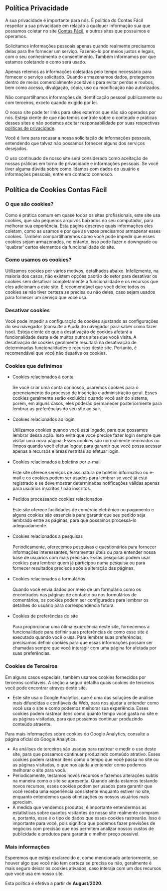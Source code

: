 <h2>Política Privacidade</h2>                    <p>A sua privacidade é importante para nós. É política do Contas Fácil respeitar a sua privacidade em relação a qualquer informação sua que possamos coletar no site <a href=https://matheushchaves.github.io/contas-facil-app/>Contas Fácil</a>, e outros sites que possuímos e operamos.</p>                    <p>Solicitamos informações pessoais apenas quando realmente precisamos delas para lhe fornecer um serviço. Fazemo-lo por meios justos e legais, com o seu conhecimento e consentimento. Também informamos por que estamos coletando e como será usado.                    </p>                    <p>Apenas retemos as informações coletadas pelo tempo necessário para fornecer o serviço solicitado. Quando armazenamos dados, protegemos dentro de meios comercialmente aceitáveis ​​para evitar perdas e roubos, bem como acesso, divulgação, cópia, uso ou                        modificação não autorizados.</p>                    <p>Não compartilhamos informações de identificação pessoal publicamente ou com terceiros, exceto quando exigido por lei.</p>                    <p>O nosso site pode ter links para sites externos que não são operados por nós. Esteja ciente de que não temos controle sobre o conteúdo e práticas desses sites e não podemos aceitar responsabilidade por suas respectivas <a href='https://politicaprivacidade.com' target='_BLANK'>políticas de privacidade</a>.                    </p>                    <p>Você é livre para recusar a nossa solicitação de informações pessoais, entendendo que talvez não possamos fornecer alguns dos serviços desejados.</p>                    <p>O uso continuado de nosso site será considerado como aceitação de nossas práticas em torno de privacidade e informações pessoais. Se você tiver alguma dúvida sobre como lidamos com dados do usuário e informações pessoais, entre em contacto connosco.</p>                    <h2>Política de Cookies Contas Fácil</h2>                    <h3>O que são cookies?</h3>                    <p>Como é prática comum em quase todos os sites profissionais, este site usa cookies, que são pequenos arquivos baixados no seu computador, para melhorar sua experiência. Esta página descreve quais informações eles coletam, como as usamos e por que às vezes                        precisamos armazenar esses cookies. Também compartilharemos como você pode impedir que esses cookies sejam armazenados, no entanto, isso pode fazer o downgrade ou 'quebrar' certos elementos da funcionalidade do site.</p>                    <h3>Como usamos os cookies?</h3>                    <p>Utilizamos cookies por vários motivos, detalhados abaixo. Infelizmente, na maioria dos casos, não existem opções padrão do setor para desativar os cookies sem desativar completamente a funcionalidade e os recursos que eles adicionam a este site. É recomendável                        que você deixe todos os cookies se não tiver certeza se precisa ou não deles, caso sejam usados ​​para fornecer um serviço que você usa.</p>                    <h3>Desativar cookies</h3>                    <p>Você pode impedir a configuração de cookies ajustando as configurações do seu navegador (consulte a Ajuda do navegador para saber como fazer isso). Esteja ciente de que a desativação de cookies afetará a funcionalidade deste e de muitos outros sites que                        você visita. A desativação de cookies geralmente resultará na desativação de determinadas funcionalidades e recursos deste site. Portanto, é recomendável que você não desative os cookies.</p>                    <h3>Cookies que definimos</h3>                    <ul>                        <li>                            Cookies relacionados à conta<br><br> Se você criar uma conta connosco, usaremos cookies para o gerenciamento do processo de inscrição e administração geral. Esses cookies geralmente serão excluídos quando você sair do sistema, porém, em alguns                            casos, eles poderão permanecer posteriormente para lembrar as preferências do seu site ao sair.<br><br>                        </li>                        <li>                            Cookies relacionados ao login<br><br> Utilizamos cookies quando você está logado, para que possamos lembrar dessa ação. Isso evita que você precise fazer login sempre que visitar uma nova página. Esses cookies são normalmente removidos ou limpos                            quando você efetua logout para garantir que você possa acessar apenas a recursos e áreas restritas ao efetuar login.<br><br>                        </li>                        <li>                            Cookies relacionados a boletins por e-mail<br><br> Este site oferece serviços de assinatura de boletim informativo ou e-mail e os cookies podem ser usados ​​para lembrar se você já está registrado e se deve mostrar determinadas notificações                            válidas apenas para usuários inscritos / não inscritos.<br><br>                        </li>                        <li>                            Pedidos processando cookies relacionados<br><br> Este site oferece facilidades de comércio eletrônico ou pagamento e alguns cookies são essenciais para garantir que seu pedido seja lembrado entre as páginas, para que possamos processá-lo adequadamente.<br><br>                        </li>                        <li>                            Cookies relacionados a pesquisas<br><br> Periodicamente, oferecemos pesquisas e questionários para fornecer informações interessantes, ferramentas úteis ou para entender nossa base de usuários com mais precisão. Essas pesquisas podem usar cookies                            para lembrar quem já participou numa pesquisa ou para fornecer resultados precisos após a alteração das páginas.<br><br>                        </li>                        <li>                            Cookies relacionados a formulários<br><br> Quando você envia dados por meio de um formulário como os encontrados nas páginas de contacto ou nos formulários de comentários, os cookies podem ser configurados para lembrar os detalhes do usuário                            para correspondência futura.<br><br>                        </li>                        <li>                            Cookies de preferências do site<br><br> Para proporcionar uma ótima experiência neste site, fornecemos a funcionalidade para definir suas preferências de como esse site é executado quando você o usa. Para lembrar suas preferências, precisamos                            definir cookies para que essas informações possam ser chamadas sempre que você interagir com uma página for afetada por suas preferências.<br>                        </li>                    </ul>                    <h3>Cookies de Terceiros</h3>                    <p>Em alguns casos especiais, também usamos cookies fornecidos por terceiros confiáveis. A seção a seguir detalha quais cookies de terceiros você pode encontrar através deste site.</p>                    <ul>                        <li>                            Este site usa o Google Analytics, que é uma das soluções de análise mais difundidas e confiáveis ​​da Web, para nos ajudar a entender como você usa o site e como podemos melhorar sua experiência. Esses cookies podem rastrear itens como quanto tempo                            você gasta no site e as páginas visitadas, para que possamos continuar produzindo conteúdo atraente.                        </li>                    </ul>                    <p>Para mais informações sobre cookies do Google Analytics, consulte a página oficial do Google Analytics.</p>                    <ul>                        <li>                            As análises de terceiros são usadas para rastrear e medir o uso deste site, para que possamos continuar produzindo conteúdo atrativo. Esses cookies podem rastrear itens como o tempo que você passa no site ou as páginas visitadas, o que nos ajuda a entender                            como podemos melhorar o site para você.</li>                        <li>                            Periodicamente, testamos novos recursos e fazemos alterações subtis na maneira como o site se apresenta. Quando ainda estamos testando novos recursos, esses cookies podem ser usados ​​para garantir que você receba uma experiência consistente enquanto                            estiver no site, enquanto entendemos quais otimizações os nossos usuários mais apreciam.</li>                        <li>                            À medida que vendemos produtos, é importante entendermos as estatísticas sobre quantos visitantes de nosso site realmente compram e, portanto, esse é o tipo de dados que esses cookies rastrearão. Isso é importante para você, pois significa que podemos                            fazer previsões de negócios com precisão que nos permitem analizar nossos custos de publicidade e produtos para garantir o melhor preço possível.</li>                                            </ul><h3>Mais informações</h3>                    <p>Esperemos que esteja esclarecido e, como mencionado anteriormente, se houver algo que você não tem certeza se precisa ou não, geralmente é mais seguro deixar os cookies ativados, caso interaja com um dos recursos que você usa em nosso site.</p>                    <p>Esta política é efetiva a partir de <strong>August</strong>/<strong>2020</strong>.</p>
